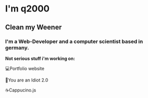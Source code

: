 # I'm q2000

## Clean my Weener 

### I'm a Web-Developer and a computer scientist based in germany. 

**Not serious stuff i'm working on:** 

💻Portfolio website

🥴You are an Idiot 2.0

☕️Cappucino.js 

